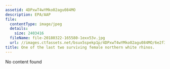 ```yaml
---
assetid: 4DPxwT4wYMko02agu084MO
description: EPA/AAP
file:
  contentType: image/jpeg
  details:
    size: 2403416
  fileName: file-20180322-165580-1exx53v.jpg
  url: //images.ctfassets.net/bsux5spekp1p/4DPxwT4wYMko02agu084MO/6e2f34baba767622c9be1f85555d2800/file-20180322-165580-1exx53v.jpg
title: One of the last two surviving female northern white rhinos.
---
```

No content found